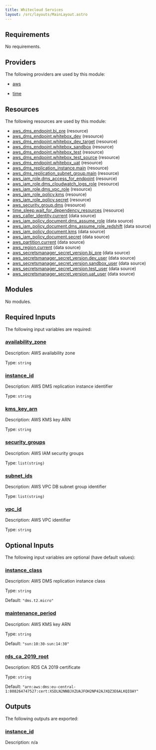 ```yaml
---
title: Whitecloud Services
layout: /src/layouts/MainLayout.astro
---
```




## Requirements

No requirements.

## Providers

The following providers are used by this module:

- <a name="provider_aws"></a> [aws](#provider\_aws)

- <a name="provider_time"></a> [time](#provider\_time)

## Resources

The following resources are used by this module:

- [aws_dms_endpoint.bi_pre](https://registry.terraform.io/providers/hashicorp/aws/latest/docs/resources/dms_endpoint) (resource)
- [aws_dms_endpoint.whitebox_dev](https://registry.terraform.io/providers/hashicorp/aws/latest/docs/resources/dms_endpoint) (resource)
- [aws_dms_endpoint.whitebox_dev_target](https://registry.terraform.io/providers/hashicorp/aws/latest/docs/resources/dms_endpoint) (resource)
- [aws_dms_endpoint.whitebox_sandbox](https://registry.terraform.io/providers/hashicorp/aws/latest/docs/resources/dms_endpoint) (resource)
- [aws_dms_endpoint.whitebox_test](https://registry.terraform.io/providers/hashicorp/aws/latest/docs/resources/dms_endpoint) (resource)
- [aws_dms_endpoint.whitebox_test_source](https://registry.terraform.io/providers/hashicorp/aws/latest/docs/resources/dms_endpoint) (resource)
- [aws_dms_endpoint.whitebox_uat](https://registry.terraform.io/providers/hashicorp/aws/latest/docs/resources/dms_endpoint) (resource)
- [aws_dms_replication_instance.main](https://registry.terraform.io/providers/hashicorp/aws/latest/docs/resources/dms_replication_instance) (resource)
- [aws_dms_replication_subnet_group.main](https://registry.terraform.io/providers/hashicorp/aws/latest/docs/resources/dms_replication_subnet_group) (resource)
- [aws_iam_role.dms_access_for_endpoint](https://registry.terraform.io/providers/hashicorp/aws/latest/docs/resources/iam_role) (resource)
- [aws_iam_role.dms_cloudwatch_logs_role](https://registry.terraform.io/providers/hashicorp/aws/latest/docs/resources/iam_role) (resource)
- [aws_iam_role.dms_vpc_role](https://registry.terraform.io/providers/hashicorp/aws/latest/docs/resources/iam_role) (resource)
- [aws_iam_role_policy.kms](https://registry.terraform.io/providers/hashicorp/aws/latest/docs/resources/iam_role_policy) (resource)
- [aws_iam_role_policy.secret](https://registry.terraform.io/providers/hashicorp/aws/latest/docs/resources/iam_role_policy) (resource)
- [aws_security_group.dms](https://registry.terraform.io/providers/hashicorp/aws/latest/docs/resources/security_group) (resource)
- [time_sleep.wait_for_dependency_resources](https://registry.terraform.io/providers/hashicorp/time/latest/docs/resources/sleep) (resource)
- [aws_caller_identity.current](https://registry.terraform.io/providers/hashicorp/aws/latest/docs/data-sources/caller_identity) (data source)
- [aws_iam_policy_document.dms_assume_role](https://registry.terraform.io/providers/hashicorp/aws/latest/docs/data-sources/iam_policy_document) (data source)
- [aws_iam_policy_document.dms_assume_role_redshift](https://registry.terraform.io/providers/hashicorp/aws/latest/docs/data-sources/iam_policy_document) (data source)
- [aws_iam_policy_document.kms](https://registry.terraform.io/providers/hashicorp/aws/latest/docs/data-sources/iam_policy_document) (data source)
- [aws_iam_policy_document.secret](https://registry.terraform.io/providers/hashicorp/aws/latest/docs/data-sources/iam_policy_document) (data source)
- [aws_partition.current](https://registry.terraform.io/providers/hashicorp/aws/latest/docs/data-sources/partition) (data source)
- [aws_region.current](https://registry.terraform.io/providers/hashicorp/aws/latest/docs/data-sources/region) (data source)
- [aws_secretsmanager_secret_version.bi_pre](https://registry.terraform.io/providers/hashicorp/aws/latest/docs/data-sources/secretsmanager_secret_version) (data source)
- [aws_secretsmanager_secret_version.dev_user](https://registry.terraform.io/providers/hashicorp/aws/latest/docs/data-sources/secretsmanager_secret_version) (data source)
- [aws_secretsmanager_secret_version.sandbox_user](https://registry.terraform.io/providers/hashicorp/aws/latest/docs/data-sources/secretsmanager_secret_version) (data source)
- [aws_secretsmanager_secret_version.test_user](https://registry.terraform.io/providers/hashicorp/aws/latest/docs/data-sources/secretsmanager_secret_version) (data source)
- [aws_secretsmanager_secret_version.uat_user](https://registry.terraform.io/providers/hashicorp/aws/latest/docs/data-sources/secretsmanager_secret_version) (data source)

## Modules

No modules.

## Required Inputs

The following input variables are required:

### <a name="input_availability_zone"></a> [availability\_zone](#input\_availability\_zone)

Description: AWS availability zone

Type: `string`

### <a name="input_instance_id"></a> [instance\_id](#input\_instance\_id)

Description: AWS DMS replication instance identifier

Type: `string`

### <a name="input_kms_key_arn"></a> [kms\_key\_arn](#input\_kms\_key\_arn)

Description: AWS KMS key ARN

Type: `string`

### <a name="input_security_groups"></a> [security\_groups](#input\_security\_groups)

Description: AWS IAM security groups

Type: `list(string)`

### <a name="input_subnet_ids"></a> [subnet\_ids](#input\_subnet\_ids)

Description: AWS VPC DB subnet group identifier

Type: `list(string)`

### <a name="input_vpc_id"></a> [vpc\_id](#input\_vpc\_id)

Description: AWS VPC identifier

Type: `string`

## Optional Inputs

The following input variables are optional (have default values):

### <a name="input_instance_class"></a> [instance\_class](#input\_instance\_class)

Description: AWS DMS replication instance class

Type: `string`

Default: `"dms.t2.micro"`

### <a name="input_maintenance_period"></a> [maintenance\_period](#input\_maintenance\_period)

Description: AWS KMS key ARN

Type: `string`

Default: `"sun:10:30-sun:14:30"`

### <a name="input_rds_ca_2019_root"></a> [rds\_ca\_2019\_root](#input\_rds\_ca\_2019\_root)

Description: RDS CA 2019 certificate

Type: `string`

Default: `"arn:aws:dms:eu-central-1:808264747527:cert:XSDLN2NNBJXZUAJFOH2NP42AJXQZ3E6ALKQIOAY"`

## Outputs

The following outputs are exported:

### <a name="output_instance_id"></a> [instance\_id](#output\_instance\_id)

Description: n/a



